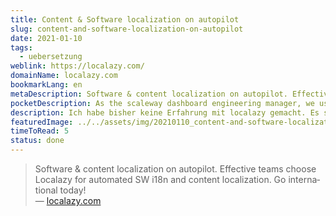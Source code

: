 ```yaml
---
title: Content & Software localization on autopilot
slug: content-and-software-localization-on-autopilot
date: 2021-01-10
tags:
  - uebersetzung
weblink: https://localazy.com/
domainName: localazy.com
bookmarkLang: en
metaDescription: Software & content localization on autopilot. Effective teams choose Localazy for automated SW i18n and content localization. Go international today!
pocketDescription: As the scaleway dashboard engineering manager, we use Localazy to set up a friendly environment for us and our translation team. For the first iteration, it was really easy to set up.
description: Ich habe bisher keine Erfahrung mit localazy gemacht. Es scheint jedoch ein umfangreiches und spannendes Übersetzungstool zu sein.
featuredImage: ../../assets/img/20210110_content-and-software-localization-on-autopilot.png
timeToRead: 5
status: done
---
```

<blockquote lang="en">Software & content localization on autopilot. Effective teams choose Localazy for automated SW i18n and content localization. Go international today!
<footer>— <a href="https://localazy.com/">localazy.com</a></footer></blockquote>
